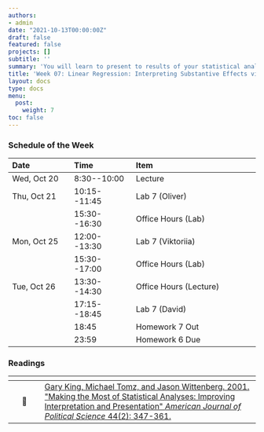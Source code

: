 ```yaml
---
authors:
- admin
date: "2021-10-13T00:00:00Z"
draft: false
featured: false
projects: []
subtitle: ''
summary: 'You will learn to present to results of your statistical analysis in an accessible way. '
title: 'Week 07: Linear Regression: Interpreting Substantive Effects via the Simulation Method'
layout: docs
type: docs
menu:
  post:
    weight: 7
toc: false
---
```



### Schedule of the Week 


| <div style="width:110px;text-align:left">Date</div> | <div style="width:110px;text-align:left">Time</div> | <div style="width:240px;text-align:left">Item</div> | <div style="width:110px;text-align:left">Room</div> |<div style="width:110px;text-align:center">Material</div> |
|:------------|:-------------|:-------------------|:------------|:----:|
| Wed, Oct 20  | 8:30--10:00   | Lecture                         | A5, 6 B144  | <i class="far fa-file-pdf fa-lg"></i>  |
| Thu, Oct 21  | 10:15--11:45 | Lab 7 (Oliver)                  | A5, 6 C-108 |    [<i class="fab fa-github fa-lg"></i>](https://github.com/uni-mannheim-qm-2021/week07_ols_simulation)         |
|             | 15:30--16:30 | Office Hours (Lab)           | [Online](https://uni-mannheim.zoom.us/j/62493789522?pwd=M0EwaWg4Mm5xbWtTRHVLOUdteXFjdz09) |  
| Mon, Oct 25 | 12:00--13:30 | Lab 7 (Viktoriia)           | A5, 6 C-108 |        [<i class="fab fa-github fa-lg"></i>](https://github.com/uni-mannheim-qm-2021/week07_ols_simulation)        |
|             | 15:30--17:00 | Office Hours (Lab)           | [Online](https://uni-mannheim.zoom.us/j/62493789522?pwd=M0EwaWg4Mm5xbWtTRHVLOUdteXFjdz09) |  
| Tue, Oct 26  | 13:30--14:30 | Office Hours (Lecture)                  | [Online](https://uni-mannheim.zoom.us/j/68595945348?pwd=TWtzOGdORXhMV1Q5YUZTUWVrejdwZz09) |             |
|  | 17:15--18:45 | Lab 7 (David)                  | Online |       [<i class="fab fa-github fa-lg"></i>](https://github.com/uni-mannheim-qm-2021/week07_ols_simulation)       |
|   | 18:45 | Homework 7 Out                 | via Github |     [<i class="fab fa-github fa-lg"></i>](https://github.com/uni-mannheim-qm-2021?q=hw07)  |
|   | 23:59 | Homework 6 Due                 | via Github |         [<i class="fab fa-github fa-lg"></i>](https://github.com/uni-mannheim-qm-2021?q=hw06)  |


### Readings

| <div style="width:50px"></div>  | <div style="width:420px"></div>  |  <div style="width:200px"></div> |
|:---:|:---|:---:|
| :page_facing_up: | [Gary King, Michael Tomz, and Jason Wittenberg. 2001. "Making the Most of Statistical Analyses: Improving Interpretation and Presentation" *American Journal of Political Science* 44(2): 347-361.](https://ilias.uni-mannheim.de/goto.php?target=file_1172098_download&client_id=ILIAS) | **Required** |



